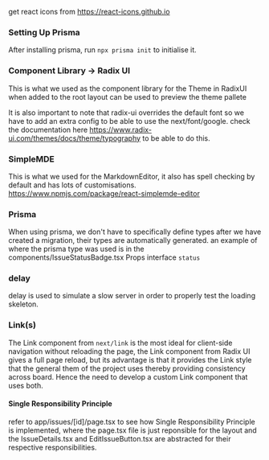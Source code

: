 get react icons from https://react-icons.github.io

### Setting Up Prisma

After installing prisma, run `npx prisma init` to initialise it.

### Component Library -> Radix UI

This is what we used as the component library for the Theme
<ThemePanel /> in RadixUI when added to the root layout can be used to preview the theme pallete

It is also important to note that radix-ui overrides the default font so we have to add an extra config to be able to use the next/font/google. check the documentation here https://www.radix-ui.com/themes/docs/theme/typography to be able to do this.

### SimpleMDE

This is what we used for the MarkdownEditor, it also has spell checking by default and has lots of customisations. https://www.npmjs.com/package/react-simplemde-editor

### Prisma

When using prisma, we don't have to specifically define types after we have created a migration, their types are automatically generated. an example of where the prisma type was used is in the components/IssueStatusBadge.tsx Props interface `status`

### delay

delay is used to simulate a slow server in order to properly test the loading skeleton.

### Link(s)

The Link component from `next/link` is the most ideal for client-side navigation without reloading the page, the Link component from Radix UI gives a full page reload, but its advantage is that it provides the Link style that the general them of the project uses thereby providing consistency across board. Hence the need to develop a custom Link component that uses both.

#### Single Responsibility Principle

refer to app/issues/[id]/page.tsx to see how Single Responsibility Principle is implemented, where the page.tsx file is just reponsible for the layout and the IssueDetails.tsx and EditIssueButton.tsx are abstracted for their respective responsibilities.
